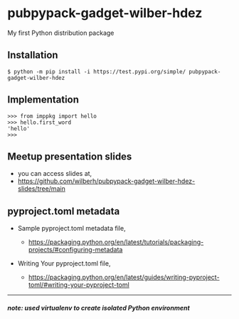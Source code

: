 # pubpypack-gadget-wilber-hdez
My first Python distribution package

## Installation
```shell
$ python -m pip install -i https://test.pypi.org/simple/ pubpypack-gadget-wilber-hdez
```

## Implementation
```shell
>>> from imppkg import hello
>>> hello.first_word
'hello'
>>>
```

## Meetup presentation slides
- you can access slides at,
- https://github.com/wilberh/pubpypack-gadget-wilber-hdez-slides/tree/main

## pyproject.toml metadata
- Sample pyproject.toml metadata file,
    - https://packaging.python.org/en/latest/tutorials/packaging-projects/#configuring-metadata

- Writing Your pyproject.toml file,
    - https://packaging.python.org/en/latest/guides/writing-pyproject-toml/#writing-your-pyproject-toml

___
##### note: used virtualenv to create isolated Python environment
